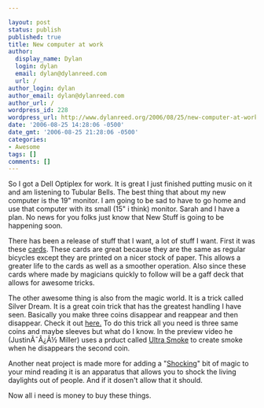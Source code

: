 ```yaml
---

layout: post
status: publish
published: true
title: New computer at work
author:
  display_name: Dylan
  login: dylan
  email: dylan@dylanreed.com
  url: /
author_login: dylan
author_email: dylan@dylanreed.com
author_url: /
wordpress_id: 228
wordpress_url: http://www.dylanreed.org/2006/08/25/new-computer-at-work/
date: '2006-08-25 14:28:06 -0500'
date_gmt: '2006-08-25 21:28:06 -0500'
categories:
- Awesome
tags: []
comments: []
---
```


So I got a Dell Optiplex for work. It is great I just finished putting music on it and am listening to Tubular Bells. The best thing that about my new computer is the 19" monitor. I am going to be sad to have to go home and use that computer with its small (15" i think) monitor. Sarah and I have a plan. No news for you folks just know that New Stuff is going to be happening soon.

There has been a release of stuff that I want, a lot of stuff I want. First it was these [cards][1]. These cards are great because they are the same as regular bicycles except they are printed on a nicer stock of paper. This allows a greater life to the cards as well as a smoother operation. Also since these cards where made by magicians quickly to follow will be a gaff deck that allows for awesome tricks.

   [1]: http://www.ellusionist.com/order/Bicycle-Masters-Edition-Playing-Cards.php?cat={CATEGORY%20ID} (Cards)

The other awesome thing is also from the magic world. It is a trick called Silver Dream. It is a great coin trick that has the greatest handling I have seen. Basically you make three coins disappear and reappear and then disappear. Check it out [here.][2] To do this trick all you need is three same coins and maybe sleeves but what do I know. In the preview video he (JustinÃ¯Â¿Â½ Miller) uses a prduct called [Ultra Smoke][3] to create smoke when he disappears the second coin.

   [2]: http://www.ellusionist.com/order/Silver-Dream-Justin-Miller.php
   [3]: http://www.ellusionist.com/order/UltraSmoke-2000.htm?cat=137

Another neat project is made more for adding a "[Shocking][4]" bit of magic to your mind reading it is an apparatus that allows you to shock the living daylights out of people. And if it dosen't allow that it should.

   [4]: http://www.ellusionist.com/order/Yigal-Mesika-Presents-The-Electric-Touch.php

Now all i need is money to buy these things.
